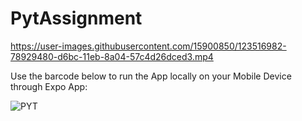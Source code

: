 # PytAssignment
https://user-images.githubusercontent.com/15900850/123516982-78929480-d6bc-11eb-8a04-57c4d26dced3.mp4

Use the barcode below to run the App locally on your Mobile Device through Expo App:

![PYT](https://user-images.githubusercontent.com/15900850/123516745-42084a00-d6bb-11eb-8447-294a7710cc73.JPG)
